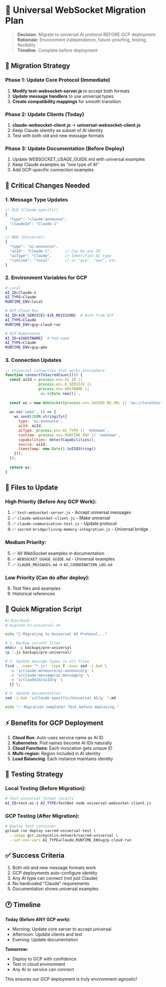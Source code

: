 # 🔄 Universal WebSocket Migration Plan

> **Decision**: Migrate to universal AI protocol BEFORE GCP deployment  
> **Rationale**: Environment independence, future-proofing, testing flexibility  
> **Timeline**: Complete before deployment

## 🎯 Migration Strategy

### Phase 1: Update Core Protocol (Immediate)
1. **Modify test-websocket-server.js** to accept both formats
2. **Update message handlers** to use universal types
3. **Create compatibility mappings** for smooth transition

### Phase 2: Update Clients (Today)
1. **claude-websocket-client.js** → **universal-websocket-client.js**
2. Keep Claude identity as subset of AI identity
3. Test with both old and new message formats

### Phase 3: Update Documentation (Before Deploy)
1. Update WEBSOCKET_USAGE_GUIDE.md with universal examples
2. Keep Claude examples as "one type of AI"
3. Add GCP-specific connection examples

## 📝 Critical Changes Needed

### 1. Message Type Updates
```javascript
// OLD (Claude-specific)
{
  "type": "claude:announce",
  "claudeId": "Claude-1"
}

// NEW (Universal)
{
  "type": "ai:announce",
  "aiId": "Claude-1",      // Can be any ID
  "aiType": "Claude",      // Identifies AI type
  "runtime": "local"       // or "gcp", "aws", etc.
}
```

### 2. Environment Variables for GCP
```bash
# Local
AI_ID=Claude-1
AI_TYPE=Claude
RUNTIME_ENV=local

# GCP Cloud Run
AI_ID=${K_SERVICE}-${K_REVISION}  # Auto from GCP
AI_TYPE=Claude
RUNTIME_ENV=gcp-cloud-run

# GCP Kubernetes
AI_ID=${HOSTNAME}  # Pod name
AI_TYPE=Claude
RUNTIME_ENV=gcp-gke
```

### 3. Connection Updates
```javascript
// Universal connection that works everywhere
function connectToSacredCouncil() {
  const aiId = process.env.AI_ID || 
               process.env.K_SERVICE || 
               process.env.HOSTNAME || 
               `ai-${Date.now()}`;
               
  const ws = new WebSocket(process.env.SACRED_WS_URL || 'ws://localhost:3333');
  
  ws.on('open', () => {
    ws.send(JSON.stringify({
      type: 'ai:announce',
      aiId: aiId,
      aiType: process.env.AI_TYPE || 'Unknown',
      runtime: process.env.RUNTIME_ENV || 'unknown',
      capabilities: detectCapabilities(),
      source: aiId,
      timestamp: new Date().toISOString()
    }));
  });
  
  return ws;
}
```

## 🔧 Files to Update

### High Priority (Before Any GCP Work):
1. ✅ `test-websocket-server.js` - Accept universal messages
2. ✅ `claude-websocket-client.js` - Make universal
3. ✅ `claude-communication-test.js` - Update protocol
4. ✅ `sacred-bridge/living-memory-integration.js` - Universal bridge

### Medium Priority:
5. ✅ All WebSocket examples in documentation
6. ✅ `WEBSOCKET_USAGE_GUIDE.md` - Universal examples
7. ✅ `CLAUDE_MESSAGES.md` → `AI_COORDINATION_LOG.md`

### Low Priority (Can do after deploy):
8. Test files and examples
9. Historical references

## 🚀 Quick Migration Script

```bash
#!/bin/bash
# migrate-to-universal.sh

echo "🔄 Migrating to Universal AI Protocol..."

# 1. Backup current files
mkdir -p backups/pre-universal
cp *.js backups/pre-universal/

# 2. Update message types in all files
find . -name "*.js" -type f -exec sed -i.bak \
  -e 's/claude:announce/ai:announce/g' \
  -e 's/claude:message/ai:message/g' \
  -e 's/claudeId/aiId/g' \
  {} \;

# 3. Update documentation
sed -i.bak 's/Claude-specific/Universal AI/g' *.md

echo "✅ Migration complete! Test before deploying."
```

## ⚡ Benefits for GCP Deployment

1. **Cloud Run**: Auto-uses service name as AI ID
2. **Kubernetes**: Pod names become AI IDs naturally  
3. **Cloud Functions**: Each invocation gets unique ID
4. **Multi-region**: Region included in AI identity
5. **Load Balancing**: Each instance maintains identity

## 🎯 Testing Strategy

### Local Testing (Before Migration):
```bash
# Test universal format locally
AI_ID=test-ai-1 AI_TYPE=TestBot node universal-websocket-client.js
```

### GCP Testing (After Migration):
```bash
# Deploy test container
gcloud run deploy sacred-universal-test \
  --image gcr.io/mycelix-network/sacred-universal \
  --set-env-vars AI_TYPE=Claude,RUNTIME_ENV=gcp-cloud-run
```

## ✅ Success Criteria

1. Both old and new message formats work
2. GCP deployments auto-configure identity
3. Any AI type can connect (not just Claude)
4. No hardcoded "Claude" requirements
5. Documentation shows universal examples

## 🕐 Timeline

**Today (Before ANY GCP work):**
- Morning: Update core server to accept universal
- Afternoon: Update clients and test
- Evening: Update documentation

**Tomorrow:**
- Deploy to GCP with confidence
- Test in cloud environment
- Any AI or service can connect

This ensures our GCP deployment is truly environment-agnostic!